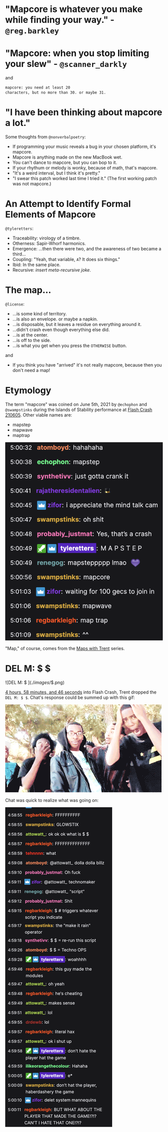 # "Mapcore is whatever you make while finding your way." - `@reg.barkley`

# "Mapcore: when you stop limiting your slew" - `@scanner_darkly`
and
```
mapcore: you need at least 20
characters, but no more than 30. or maybe 31.
```

# "I have been thinking about mapcore a lot."

Some thoughts from `@nonverbalpoetry`:

 - If programming your music reveals a bug in your chosen platform, it's mapcore.
 - Mapcore is anything made on the new MacBook wet.
 - You can't dance to mapcore, but you can bop to it.
 - If your rhythum or melody is wonky, because of math, that's mapcore.
 - "It's a weird interval, but I think it's pretty."
 - "I swear this patch worked last time I tried it." (The first working patch was not mapcore.)

# An Attempt to Identify Formal Elements of Mapcore

`@tyleretters`:

 - Traceability: virology of a timbre.
 - Otherness: Sapir-Whorf harmonics.
 - Emergence: ...then there were two, and the awareness of two became a third...
 - Coupling: "Yeah, that variable, `A`? It does six things."
 - Ibid: In the same place.
 - Recursive: *insert meta-recursive joke*.

# The map...

`@license`:

 - ...is some kind of territory.
 - ...is also an envelope. or maybe a napkin.
 - ...is disposable, but it leaves a residue on everything around it.
 - ...didn't crash even though everything else did.
 - ...is at the center.
 - ...is off to the side.
 - ...is what you get when you press the `OTHERWISE` button.

and

 - If you think you have "arrived" it's not really mapcore, because then you don't need a map!

# Etymology

The term "mapcore" was coined on June 5th, 2021 by `@echophon` and `@swampstinks` during the Islands of Stability performance at [Flash Crash 210605](https://flashcrash.net). Other viable names are:

 - mapstep
 - mapwave
 - maptrap

![Etymology](./images/etymology.png)

"Map," of course, comes from the [Maps with Trent](https://llllllll.co/t/31528) series.

# DEL M: $ $

![DEL M: $ $](./images/$$.png)

[4 hours, 58 minutes, and 46 seconds](https://www.twitch.tv/videos/1046928056) into Flash Crash, Trent dropped the `DEL M: $ $`. Chat's response could be summed up with this gif:

![ffffffff](./images/ffffffff.gif)

Chat was quick to realize what was going on:

![Chat Response](./images/chat-response.png)
